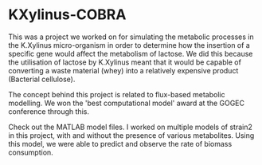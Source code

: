 # KXylinus-COBRA

This was a project we worked on for simulating the metabolic processes in the K.Xylinus micro-organism in order to determine how the insertion of a specific gene would affect the metabolism of lactose. We did this because the utilisation of lactose by K.Xylinus meant that it would be capable of converting a waste material (whey) into a relatively expensive product (Bacterial cellulose).

The concept behind this project is related to flux-based metabolic modelling. We won the 'best computational model' award at the GOGEC conference through this.

Check out the MATLAB model files. I worked on multiple models of strain2 in this project, with and without the presence of various metabolites. Using this model, we were able to predict and observe the rate of biomass consumption.
